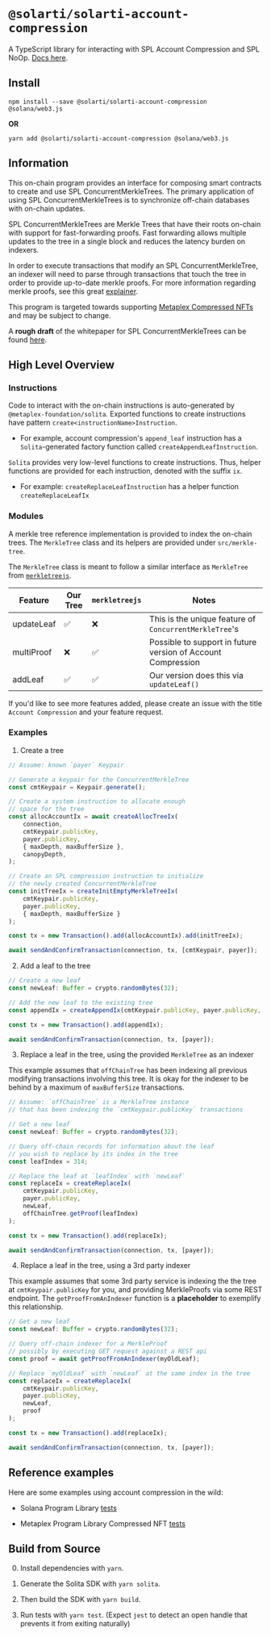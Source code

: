 # `@solarti/solarti-account-compression`

A TypeScript library for interacting with SPL Account Compression and SPL NoOp. [Docs here](https://solana-labs.github.io/solana-program-library/account-compression/sdk/docs/).

## Install

```shell
npm install --save @solarti/solarti-account-compression @solana/web3.js
```

__OR__

```shell
yarn add @solarti/solarti-account-compression @solana/web3.js
```

## Information

This on-chain program provides an interface for composing smart contracts to create and use SPL ConcurrentMerkleTrees. 
The primary application of using SPL ConcurrentMerkleTrees is to synchronize off-chain databases with on-chain updates. 

SPL ConcurrentMerkleTrees are Merkle Trees that have their roots on-chain with support for fast-forwarding proofs. Fast forwarding allows multiple updates to the tree in a single block and reduces the latency burden on indexers.


In order to execute transactions that modify an SPL ConcurrentMerkleTree, an indexer will need to 
parse through transactions that touch the tree in order to provide up-to-date merkle proofs. 
For more information regarding merkle proofs, see this great [explainer](https://ethereum.org/en/developers/tutorials/merkle-proofs-for-offline-data-integrity/).

This program is targeted towards supporting [Metaplex Compressed NFTs](https://github.com/metaplex-foundation/metaplex-program-library/tree/master/bubblegum) and may be subject to change.

A **rough draft** of the whitepaper for SPL ConcurrentMerkleTrees can be found [here](https://drive.google.com/file/d/1BOpa5OFmara50fTvL0VIVYjtg-qzHCVc/view).

## High Level Overview

### Instructions
Code to interact with the on-chain instructions is auto-generated by `@metaplex-foundation/solita`.
Exported functions to create instructions have pattern `create<instructionName>Instruction`.
* For example, account compression's `append_leaf` instruction has a `Solita`-generated factory function called
`createAppendLeafInstruction`.

`Solita` provides very low-level functions to create instructions. Thus, helper functions are provided for each instruction, denoted with the suffix `ix`.
* For example: `createReplaceLeafInstruction` has a helper function `createReplaceLeafIx`

### Modules

A merkle tree reference implementation is provided to index the on-chain trees. The `MerkleTree` class and its helpers are provided
under `src/merkle-tree`.

The `MerkleTree` class is meant to follow a similar interface as `MerkleTree` from [`merkletreejs`](https://www.npmjs.com/package/merkletreejs).

| Feature    | Our Tree | `merkletreejs` | Notes                                                        |
| ---------- | -------- | -------------- | ------------------------------------------------------------ |
| updateLeaf | ✅        | ❌              | This is the unique feature of `ConcurrentMerkleTree`'s       |
| multiProof | ❌        | ✅              | Possible to support in future version of Account Compression |
| addLeaf    | ✅        | ✅              | Our version does this via `updateLeaf()`                     |

If you'd like to see more features added, please create an issue with the title `Account Compression` and your feature request.
    
### Examples

1. Create a tree

```typescript
// Assume: known `payer` Keypair

// Generate a keypair for the ConcurrentMerkleTree
const cmtKeypair = Keypair.generate();

// Create a system instruction to allocate enough 
// space for the tree
const allocAccountIx = await createAllocTreeIx(
    connection,
    cmtKeypair.publicKey,
    payer.publicKey,
    { maxDepth, maxBufferSize },
    canopyDepth,
);

// Create an SPL compression instruction to initialize
// the newly created ConcurrentMerkleTree
const initTreeIx = createInitEmptyMerkleTreeIx(
    cmtKeypair.publicKey, 
    payer.publicKey, 
    { maxDepth, maxBufferSize }
);

const tx = new Transaction().add(allocAccountIx).add(initTreeIx);

await sendAndConfirmTransaction(connection, tx, [cmtKeypair, payer]);
```

2. Add a leaf to the tree

```typescript
// Create a new leaf
const newLeaf: Buffer = crypto.randomBytes(32);

// Add the new leaf to the existing tree
const appendIx = createAppendIx(cmtKeypair.publicKey, payer.publicKey, newLeaf);

const tx = new Transaction().add(appendIx);

await sendAndConfirmTransaction(connection, tx, [payer]);
```

3. Replace a leaf in the tree, using the provided `MerkleTree` as an indexer

This example assumes that `offChainTree` has been indexing all previous modifying transactions
involving this tree. 
It is okay for the indexer to be behind by a maximum of `maxBufferSize` transactions.


```typescript
// Assume: `offChainTree` is a MerkleTree instance
// that has been indexing the `cmtKeypair.publicKey` transactions

// Get a new leaf
const newLeaf: Buffer = crypto.randomBytes(32);

// Query off-chain records for information about the leaf
// you wish to replace by its index in the tree
const leafIndex = 314;

// Replace the leaf at `leafIndex` with `newLeaf`
const replaceIx = createReplaceIx(
    cmtKeypair.publicKey,          
    payer.publicKey,
    newLeaf,
    offChainTree.getProof(leafIndex) 
);

const tx = new Transaction().add(replaceIx);

await sendAndConfirmTransaction(connection, tx, [payer]);
```

4. Replace a leaf in the tree, using a 3rd party indexer

This example assumes that some 3rd party service is indexing the the tree at `cmtKeypair.publicKey` for you, and providing MerkleProofs via some REST endpoint.
The `getProofFromAnIndexer` function is a **placeholder** to exemplify this relationship.

```typescript
// Get a new leaf
const newLeaf: Buffer = crypto.randomBytes(32);

// Query off-chain indexer for a MerkleProof
// possibly by executing GET request against a REST api
const proof = await getProofFromAnIndexer(myOldLeaf);

// Replace `myOldLeaf` with `newLeaf` at the same index in the tree
const replaceIx = createReplaceIx(
    cmtKeypair.publicKey,          
    payer.publicKey,
    newLeaf,
    proof
);

const tx = new Transaction().add(replaceIx);

await sendAndConfirmTransaction(connection, tx, [payer]);
```

## Reference examples

Here are some examples using account compression in the wild:

* Solana Program Library [tests](https://github.com/solana-labs/solana-program-library/tree/master/account-compression/sdk/tests)

* Metaplex Program Library Compressed NFT [tests](https://github.com/metaplex-foundation/metaplex-program-library/tree/master/bubblegum/js/tests)

## Build from Source

0. Install dependencies with `yarn`.

1. Generate the Solita SDK with `yarn solita`.

2. Then build the SDK with `yarn build`.

3. Run tests with `yarn test`. (Expect `jest` to detect an open handle that prevents it from exiting naturally)